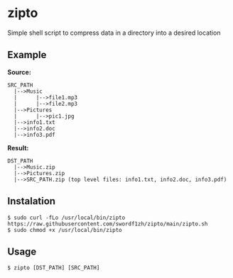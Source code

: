 # zipto
Simple shell script to compress data in a directory into a desired location

## Example
**Source:**

    SRC_PATH
      |-->Music
      |      |-->file1.mp3
      |      |-->file2.mp3
      |-->Pictures
      |      |-->pic1.jpg
      |-->info1.txt
      |-->info2.doc
      |-->info3.pdf

**Result:**

    DST_PATH
      |-->Music.zip
      |-->Pictures.zip
      |-->SRC_PATH.zip (top level files: info1.txt, info2.doc, info3.pdf)

## Instalation
```shell
$ sudo curl -fLo /usr/local/bin/zipto https://raw.githubusercontent.com/swordf1zh/zipto/main/zipto.sh
$ sudo chmod +x /usr/local/bin/zipto
```

## Usage
```shell
$ zipto [DST_PATH] [SRC_PATH]
```

